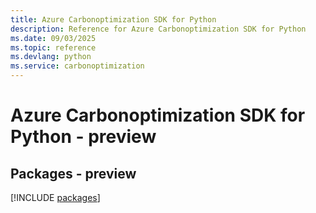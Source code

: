 ```yaml
---
title: Azure Carbonoptimization SDK for Python
description: Reference for Azure Carbonoptimization SDK for Python
ms.date: 09/03/2025
ms.topic: reference
ms.devlang: python
ms.service: carbonoptimization
---
```

# Azure Carbonoptimization SDK for Python - preview
## Packages - preview
[!INCLUDE [packages](carbonoptimization-index.md)]